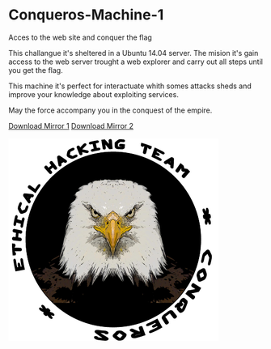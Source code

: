 # Conqueros-Machine-1
Acces to the web site and conquer the flag

This challangue it's sheltered in a Ubuntu 14.04 server.
The mision it's gain access to the web server trought a web explorer and carry out all steps until you get the flag.

This machine it's perfect for interactuate whith somes attacks sheds and improve your knowledge about exploiting services.


May the force accompany you in the conquest of the empire.

<a href="https://drive.google.com/open?id=1Zil2WajgODyZww3kRCQmGTE13pO5SgBH" title="Download Mirror 1">Download Mirror 1</a>
<a href="
https://mega.nz/#!OcwWECBT!jTZVR1a4VtlL2KYnnqIH1vHIqAgzdt6qg7AiDAI7K1U
" title="Download Mirror 2">Download Mirror 2</a>
<br><br>
![alt text](https://github.com/kakatito22/Conqueros-Machine-1/blob/master/LOGO.png)

